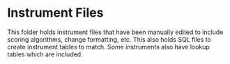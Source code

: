 # Instrument Files
This folder holds instrument files that have been manually edited to include scoring algorithms, change formatting, etc.
This also holds SQL files to create instrument tables to match.
Some instruments also have lookup tables which are included.